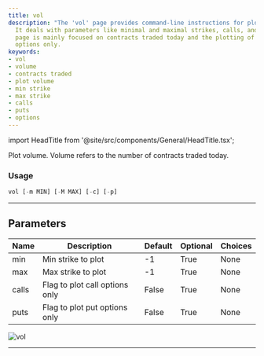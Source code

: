 ```yaml
---
title: vol
description: "The 'vol' page provides command-line instructions for plotting volumes."
  It deals with parameters like minimal and maximal strikes, calls, and puts. The
  page is mainly focused on contracts traded today and the plotting of call or put
  options only.
keywords:
- vol
- volume
- contracts traded
- plot volume
- min strike
- max strike
- calls
- puts
- options
---
```


import HeadTitle from '@site/src/components/General/HeadTitle.tsx';

<HeadTitle title="stocks/options/vol - Reference | OpenBB Terminal Docs" />

Plot volume. Volume refers to the number of contracts traded today.

### Usage

```python
vol [-m MIN] [-M MAX] [-c] [-p]
```

---

## Parameters

| Name | Description | Default | Optional | Choices |
| ---- | ----------- | ------- | -------- | ------- |
| min | Min strike to plot | -1 | True | None |
| max | Max strike to plot | -1 | True | None |
| calls | Flag to plot call options only | False | True | None |
| puts | Flag to plot put options only | False | True | None |

![vol](https://user-images.githubusercontent.com/46355364/154291303-c23edf53-4242-4d9b-a45e-22ce8a633aa8.png)

---
